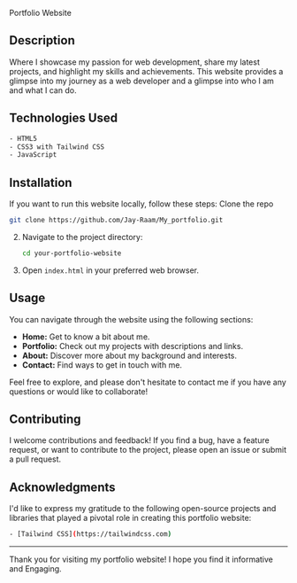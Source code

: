 Portfolio Website

## Description

Where I showcase my passion for web development,
share my latest projects, and highlight my skills and achievements.
This website provides a glimpse into my journey as a web developer and a glimpse into who I am and what I can do.

## Technologies Used

```bash
- HTML5
- CSS3 with Tailwind CSS
- JavaScript
```

## Installation

If you want to run this website locally, follow these steps:
 Clone the repo

```sh
git clone https://github.com/Jay-Raam/My_portfolio.git
```

2. Navigate to the project directory:

   ```bash
   cd your-portfolio-website
   ```

3. Open `index.html` in your preferred web browser.

## Usage

You can navigate through the website using the following sections:

- **Home:** Get to know a bit about me.
- **Portfolio:** Check out my projects with descriptions and links.
- **About:** Discover more about my background and interests.
- **Contact:** Find ways to get in touch with me.

Feel free to explore, and please don't hesitate to contact me if you have any questions or would like to collaborate!

## Contributing

I welcome contributions and feedback! If you find a bug, have a feature request, or want to contribute to the project, please open an issue or submit a pull request.

## Acknowledgments

I'd like to express my gratitude to the following open-source projects and libraries that played a pivotal role in creating this portfolio website:

```sh
- [Tailwind CSS](https://tailwindcss.com)
```
---

Thank you for visiting my portfolio website! I hope you find it informative and Engaging.
